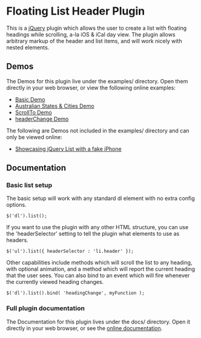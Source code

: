 Floating List Header Plugin
===========================

This is a [jQuery](http://jquery.com/) plugin which allows the user to create a list with 
floating headings while scrolling, a-la iOS & iCal day view. The plugin allows arbitrary 
markup of the header and list items, and will work nicely with nested elements. 

Demos
-----

The Demos for this plugin live under the examples/ directory. Open them directly in your web browser, or view the following online examples:

- [Basic Demo](http://www.teamdf.com/jquery-plugins/list/examples/demo-basic.html)
- [Australian States & Cities Demo](http://www.teamdf.com/jquery-plugins/list/examples/demo-australia.html)
- [ScrollTo Demo](http://www.teamdf.com/jquery-plugins/list/examples/demo-scrollto.html)
- [headerChange Demo](http://www.teamdf.com/jquery-plugins/list/examples/demo-headerchange.html)

The following are Demos not included in the examples/ directory and can only be viewed online:

- [Showcasing jQuery List with a fake iPhone](http://www.teamdf.com/web/showcasing-jquery-list-with-a-fake-iphone/147/)

Documentation
-------------
### Basic list setup

The basic setup will work with any standard dl element with no extra config options.

	$('dl').list();

If you want to use the plugin with any other HTML structure, you can use the 'headerSelector' setting
to tell the plugin what elements to use as headers.

	$('ul').list({ headerSelector : 'li.header' });

Other capabilities include methods which will scroll the list to any heading, with optional animation,
and a method which will report the current heading that the user sees. You can also bind to an event
which will fire whenever the currently viewed heading changes.

	$('dl').list().bind( 'headingChange', myFunction );

### Full plugin documentation

The Documentation for this plugin lives under the docs/ directory. Open it directly 
in your web browser, or see the [online documentation](http://teamdf.com/jquery-plugins/list/).